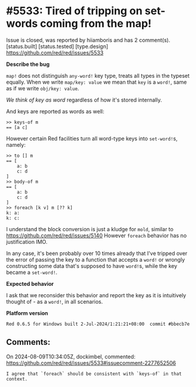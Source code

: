 
#5533: Tired of tripping on set-words coming from the map!
================================================================================
Issue is closed, was reported by hiiamboris and has 2 comment(s).
[status.built] [status.tested] [type.design]
<https://github.com/red/red/issues/5533>

**Describe the bug**

`map!` does not distinguish `any-word!` key type, treats all types in the typeset equally.
When we write `map/key: value` we mean that `key` is a `word!`, same as if we write `obj/key: value`.

*We think of key as word* regardless of how it's stored internally.

And keys are reported as words as well:
```
>> keys-of m
== [a c]
```

However certain Red facilities turn all word-type keys into `set-word!`s, namely:
```
>> to [] m
== [
    a: b 
    c: d
]
>> body-of m
== [
    a: b 
    c: d
]
>> foreach [k v] m [?? k]
k: a:
k: c:
```
I understand the block conversion is just a kludge for `mold`, similar to https://github.com/red/red/issues/5140
However `foreach` behavior has no justification IMO.

In any case, it's been probably over 10 times already that I've tripped over the error of passing the key to a function that accepts a `word!` or wrongly constructing some data that's supposed to have `word!`s, while the key became a `set-word!`.

**Expected behavior**

I ask that we reconsider this behavior and report the key as it is intuitively thought of - as a `word!`, in all scenarios.

**Platform version**
```
Red 0.6.5 for Windows built 2-Jul-2024/1:21:21+08:00  commit #bbecb7e
```


Comments:
--------------------------------------------------------------------------------

On 2024-08-09T10:34:05Z, dockimbel, commented:
<https://github.com/red/red/issues/5533#issuecomment-2277652506>

    I agree that `foreach` should be consistent with `keys-of` in that context.

